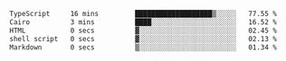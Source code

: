 <!--START_SECTION:waka-->

```txt
TypeScript     16 mins         ███████████████████▒░░░░░   77.55 %
Cairo          3 mins          ████░░░░░░░░░░░░░░░░░░░░░   16.52 %
HTML           0 secs          ▓░░░░░░░░░░░░░░░░░░░░░░░░   02.45 %
shell script   0 secs          ▓░░░░░░░░░░░░░░░░░░░░░░░░   02.13 %
Markdown       0 secs          ▒░░░░░░░░░░░░░░░░░░░░░░░░   01.34 %
```

<!--END_SECTION:waka-->